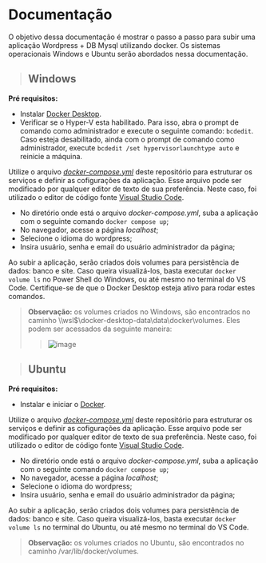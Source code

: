 # Documentação

O objetivo dessa documentação é mostrar o passo a passo para subir uma aplicação Wordpress + DB Mysql utilizando docker. Os sistemas operacionais Windows e Ubuntu serão abordados nessa documentação.


> ## Windows  

**Pré requisitos:**
* Instalar [Docker Desktop](https://docs.docker.com/desktop/install/windows-install/). 
* Verificar se o Hyper-V esta habilitado. Para isso, abra o prompt de comando como administrador e execute o seguinte comando: `bcdedit`.
Caso esteja desabilitado, ainda com o prompt de comando como administrador, execute `bcdedit /set hypervisorlaunchtype auto` e reinicie a máquina.

Utilize o arquivo *[docker-compose.yml](https://github.com/samucosta13/compass-docker/blob/main/docker-compose.yml)* deste repositório para estruturar os serviços e definir as cofigurações da aplicação. Esse arquivo pode ser modificado por qualquer editor de texto de sua preferência. Neste caso, foi utilizado o editor de código fonte [Visual Studio Code](https://code.visualstudio.com/download).  
  
* No diretório onde está o arquivo *docker-compose.yml*, suba a aplicação com o seguinte comando `docker compose up`;
* No navegador, acesse a página *localhost*;
* Selecione o idioma do wordpress;
* Insira usuário, senha e email do usuário administrador da página;

Ao subir a aplicação, serão criados dois volumes para persistência de dados: banco e site. Caso queira visualizá-los, basta executar `docker volume ls` no Power Shell do Windows, ou até mesmo no terminal do VS Code. Certifique-se de que o Docker Desktop esteja ativo para rodar estes comandos.

>**Observação:** os volumes criados no Windows, são encontrados no caminho \\\wsl$\docker-desktop-data\data\docker\volumes. Eles podem ser acessados da seguinte maneira: 
>>![image](https://user-images.githubusercontent.com/62852333/196316460-3e359a90-7c2d-437f-bebd-067926f1d421.png)


> ## Ubuntu

**Pré requisitos:**
* Instalar e iniciar o [Docker](https://docs.docker.com/engine/install/ubuntu/).

Utilize o arquivo *[docker-compose.yml](https://github.com/samucosta13/compass-docker/blob/main/docker-compose.yml)* deste repositório para estruturar os serviços e definir as cofigurações da aplicação. Esse arquivo pode ser modificado por qualquer editor de texto de sua preferência. Neste caso, foi utilizado o editor de código fonte [Visual Studio Code](https://code.visualstudio.com/download).

* No diretório onde está o arquivo *docker-compose.yml*, suba a aplicação com o seguinte comando `docker compose up`;
* No navegador, acesse a página *localhost*;
* Selecione o idioma do wordpress;
* Insira usuário, senha e email do usuário administrador da página;

Ao subir a aplicação, serão criados dois volumes para persistência de dados: banco e site. Caso queira visualizá-los, basta executar `docker volume ls` no terminal do Ubuntu, ou até mesmo no terminal do VS Code.

>**Observação:** os volumes criados no Ubuntu, são encontrados no caminho /var/lib/docker/volumes.
